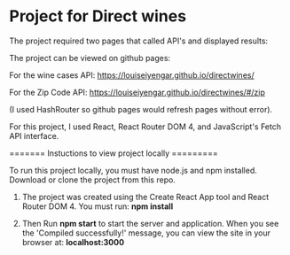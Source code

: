 # Project for Direct wines

The project required two pages that called API's and displayed results:

The project can be viewed on github pages:

For the wine cases API:
https://louiseiyengar.github.io/directwines/

For the Zip Code API:
https://louiseiyengar.github.io/directwines/#/zip

(I used HashRouter so github pages would refresh pages without error).


For this project, I used React, React Router DOM 4, and JavaScript's Fetch API interface.

======= Instuctions to view project locally =========

To run this project locally, you must have node.js and npm installed.
Download or clone the project from this repo.

1) The project was created using the Create React App tool and React Router DOM 4.  You must run:
**npm install**

2) Then Run **npm start** to start the server and application. When you see the 'Compiled successfully!' message, you can view the site in your browser at: **localhost:3000** 

